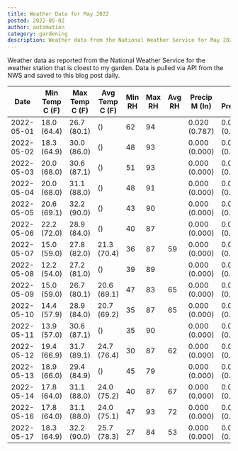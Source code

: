 ```yaml
---
title: Weather Data for May 2022
posted: 2022-05-02
author: automation
category: gardening
description: Weather data from the National Weather Service for May 2022
---
```


Weather data as reported from the National Weather Service for the weather station 
that is cloest to my garden. Data is pulled via API from the NWS and saved to this 
blog post daily.

|Date|Min Temp C (F)|Max Temp C (F)|Avg Temp C (F)|Min RH|Max RH|Avg RH|Precip M (In)|Avg Precip/Hr|
|---|---|---|---|---|---|---|---|---|
|2022-05-01|18.0 (64.4)|26.7 (80.1)| ()|62|94||0.020 (0.787)|0.015 (0.015)|
|2022-05-02|18.3 (64.9)|30.0 (86.0)| ()|48|93||0.000 (0.000)|0.000 (0.000)|
|2022-05-03|20.0 (68.0)|30.6 (87.1)| ()|51|93||0.000 (0.000)|0.000 (0.000)|
|2022-05-04|20.0 (68.0)|31.1 (88.0)| ()|48|91||0.000 (0.000)|0.000 (0.000)|
|2022-05-05|20.6 (69.1)|32.2 (90.0)| ()|43|90||0.000 (0.000)|0.000 (0.000)|
|2022-05-06|22.2 (72.0)|28.9 (84.0)| ()|40|87||0.000 (0.000)|0.000 (0.000)|
|2022-05-07|15.0 (59.0)|27.8 (82.0)|21.3 (70.4)|36|87|59|0.000 (0.000)|0.000 (0.000)|
|2022-05-08|12.2 (54.0)|27.2 (81.0)| ()|39|89||0.000 (0.000)|0.000 (0.000)|
|2022-05-09|15.0 (59.0)|26.7 (80.1)|20.6 (69.1)|47|83|65|0.000 (0.000)|0.000 (0.000)|
|2022-05-10|14.4 (57.9)|28.9 (84.0)|20.7 (69.2)|35|87|65|0.000 (0.000)|0.000 (0.000)|
|2022-05-11|13.9 (57.0)|30.6 (87.1)| ()|35|90||0.000 (0.000)|0.000 (0.000)|
|2022-05-12|19.4 (66.9)|31.7 (89.1)|24.7 (76.4)|30|87|62|0.000 (0.000)|0.000 (0.000)|
|2022-05-13|18.9 (66.0)|29.4 (84.9)| ()|45|79||0.000 (0.000)|0.000 (0.000)|
|2022-05-14|17.8 (64.0)|31.1 (88.0)|24.0 (75.2)|40|87|67|0.000 (0.000)|0.000 (0.000)|
|2022-05-16|17.8 (64.0)|31.1 (88.0)|24.0 (75.1)|47|93|72|0.000 (0.000)|0.000 (0.000)|
|2022-05-17|18.3 (64.9)|32.2 (90.0)|25.7 (78.3)|27|84|53|0.000 (0.000)|0.000 (0.000)|
